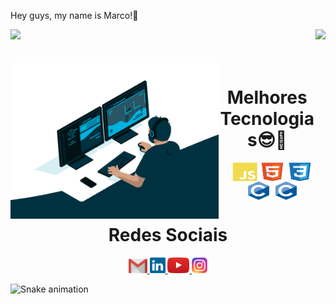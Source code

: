 Hey guys, my name is Marco!👋
<div>
  <img  height="190em" src="https://github-readme-stats.vercel.app/api?username=MarcoALR&show_icons=true&theme=chartreuse-dark&include_all_commits=true&count_private=true"/>
  <img align="right" height="190em" src="https://github-readme-stats.vercel.app/api/top-langs/?username=MarcoALR&layout=compact&langs_count=16&theme=great-gatsby"/>
</div>
<br>
<div  align="center"> 
  <div style="display: inline_block"><br>
    <img align="left" height="250" alt="coding-time" src="code.gif">
    <h1 align="center">Melhores Tecnologias😎🎈 </h1>
    <img align="center" height="30" width="40" alt="js-icon"  src="https://raw.githubusercontent.com/devicons/devicon/master/icons/javascript/javascript-plain.svg">
    <img align="center" height="30" width="40" alt="html-icon" src="https://raw.githubusercontent.com/devicons/devicon/master/icons/html5/html5-original.svg">
    <img align="center" height="30" width="40" alt="css-icon" src="https://raw.githubusercontent.com/devicons/devicon/master/icons/css3/css3-original.svg">
    <img align="center" height="30" width="40" alt="c-icon" src="https://raw.githubusercontent.com/devicons/devicon/master/icons/c/c-original.svg">
    <img align="center" height="30" width="40" alt="c-icon" src="https://raw.githubusercontent.com/devicons/devicon/master/icons/c/c-original.svg">
    
   </div>
    
  
  <h1 align="center">Redes Sociais</h1>
    <a href = "marcoalrprofissional@gmail.com">
      <img width="30" src="gmail.svg">
    </a>
    <a href = "https://www.linkedin.com/in/marco-ant%C3%B4nio-79aab82bb/">
      <img width="25" src="linkedin.svg">
    </a>
    <a href = "https://www.youtube.com/@AdemiroON_">
      <img width="35" src="youtube.svg">
    </a>
    <a href = "https://www.instagram.com/marco_032_/">
      <img width="25" src="instagram.png">
    </a>
</div>
  
![Snake animation](https://github.com/LuigiGF/LuigiGF/blob/output/github-contribution-grid-snake.svg)
